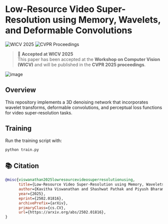 # Low-Resource Video Super-Resolution using Memory, Wavelets, and Deformable Convolutions

![WICV 2025](https://img.shields.io/badge/Workshop-WICV%202025-blue)
![CVPR Proceedings](https://img.shields.io/badge/Published%20in-CVPR%202025-red)


> 📢 **Accepted at WICV 2025**  
> This paper has been accepted at the **Workshop on Computer Vision (WICV)** and will be published in the **CVPR 2025 proceedings**.

![image](https://github.com/user-attachments/assets/4185292a-407a-4d0d-b283-2b8416657449)


## Overview
This repository implements a 3D denoising network that incorporates wavelet transforms, deformable convolutions, and perceptual loss functions for video super-resolution tasks.

## Training
Run the training script with:

```bash
python train.py
```

## 📚 Citation
```bibtex
@misc{viswanathan2025lowresourcevideosuperresolutionusing,
      title={Low-Resource Video Super-Resolution using Memory, Wavelets, and Deformable Convolutions}, 
      author={Kavitha Viswanathan and Shashwat Pathak and Piyush Bharambe and Harsh Choudhary and Amit Sethi},
      year={2025},
      eprint={2502.01816},
      archivePrefix={arXiv},
      primaryClass={cs.CV},
      url={https://arxiv.org/abs/2502.01816}, 
}
